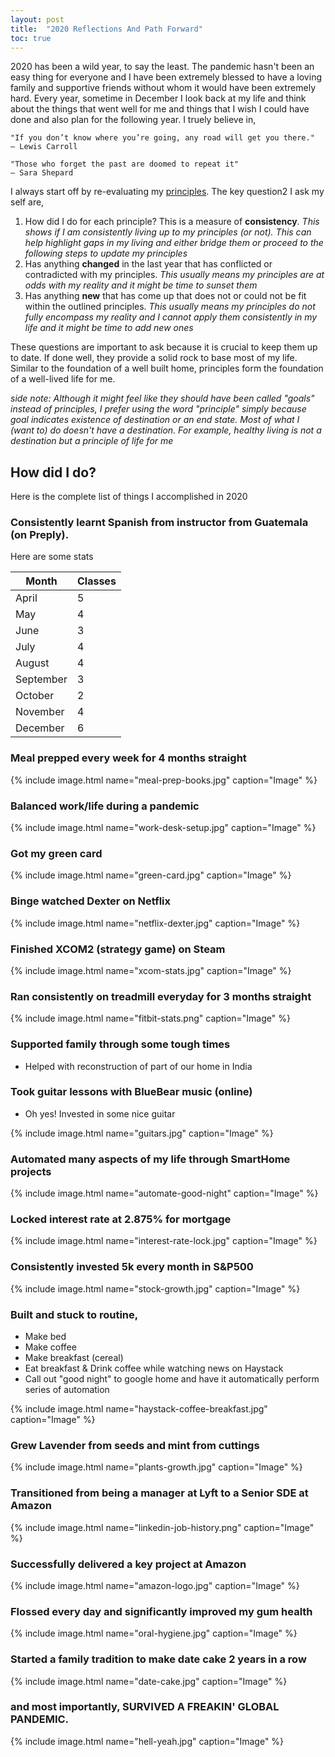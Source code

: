 ```yaml
---
layout: post
title:  "2020 Reflections And Path Forward"
toc: true
---
```

2020 has been a wild year, to say the least. The pandemic hasn't been an easy thing for everyone and I have been extremely blessed to have a loving family and supportive friends without whom it would have been extremely hard.
Every year, sometime in December I look back at my life and think about the things that went well for me and things that I wish I could have done and also plan for the following year. I truely believe in,
```
"If you don’t know where you’re going, any road will get you there."
– Lewis Carroll

"Those who forget the past are doomed to repeat it"
― Sara Shepard
```

I always start off by re-evaluating my [principles](https://blog.nishantrayan.com/2019/02/18/principles.html). The key question2 I ask my self are,

1. How did I do for each principle? This is a measure of **consistency**. _This shows if I am consistently living up to my principles (or not). This can help highlight gaps in my living and either bridge them or proceed to the following steps to update my principles_ 
1. Has anything **changed** in the last year that has conflicted or contradicted with my principles. _This usually means my principles are at odds with my reality and it might be time to sunset them_
1. Has anything **new** that has come up that does not or could not be fit within the outlined principles. _This usually means my principles do not fully encompass my reality and I cannot apply them consistently in my life and it might be time to add new ones_

These questions are important to ask because it is crucial to keep them up to date. If done well, they provide a solid rock to base most of my life. Similar to the foundation of a well built home, principles form the foundation of a well-lived life for me.

_side note: Although it might feel like they should have been called "goals" instead of principles, I prefer using the word "principle" simply because goal indicates existence of destination or an end state. Most of what I (want to) do doesn't have a destination. For example, healthy living is not a destination but a principle of life for me_ 

## How did I do?

Here is the complete list of things I accomplished in 2020

### Consistently learnt Spanish from instructor from Guatemala (on Preply). 
Here are some stats
   
|Month   | Classes   |
|--------|-----------|
|April   |  5|
|May     |  4|
|June    |  3|
|July    |  4|
|August  |  4|
|September  |  3|
|October    |  2|
|November   |  4|
|December   |  6|

### Meal prepped every week for 4 months straight

{% include image.html name="meal-prep-books.jpg" caption="Image" %}

### Balanced work/life during a pandemic

{% include image.html name="work-desk-setup.jpg" caption="Image" %}
   
### Got my green card 
   
{% include image.html name="green-card.jpg" caption="Image" %}

### Binge watched Dexter on Netflix

{% include image.html name="netflix-dexter.jpg" caption="Image" %}

### Finished XCOM2 (strategy game) on Steam

{% include image.html name="xcom-stats.jpg" caption="Image" %}

### Ran consistently on treadmill everyday for 3 months straight

{% include image.html name="fitbit-stats.png" caption="Image" %}

### Supported family through some tough times
   * Helped with reconstruction of part of our home in India
   
### Took guitar lessons with BlueBear music (online)
   * Oh yes! Invested in some nice guitar
   
{% include image.html name="guitars.jpg" caption="Image" %}

### Automated many aspects of my life through SmartHome projects

{% include image.html name="automate-good-night" caption="Image" %}

### Locked interest rate at 2.875% for mortgage

{% include image.html name="interest-rate-lock.jpg" caption="Image" %}

### Consistently invested 5k every month in S&P500

{% include image.html name="stock-growth.jpg" caption="Image" %}

### Built and stuck to routine,
 * Make bed
 * Make coffee
 * Make breakfast (cereal)
 * Eat breakfast & Drink coffee while watching news on Haystack
 * Call out "good night" to google home and have it automatically perform series of automation 
   

{% include image.html name="haystack-coffee-breakfast.jpg" caption="Image" %}

### Grew Lavender from seeds and mint from cuttings 
   
{% include image.html name="plants-growth.jpg" caption="Image" %}

### Transitioned from being a manager at Lyft to a Senior SDE at Amazon

{% include image.html name="linkedin-job-history.png" caption="Image" %}

### Successfully delivered a key project at Amazon
   
{% include image.html name="amazon-logo.jpg" caption="Image" %}

### Flossed every day and significantly improved my gum health

{% include image.html name="oral-hygiene.jpg" caption="Image" %}

### Started a family tradition to make date cake 2 years in a row

{% include image.html name="date-cake.jpg" caption="Image" %}

### and most importantly, **SURVIVED A FREAKIN' GLOBAL PANDEMIC.**

{% include image.html name="hell-yeah.jpg" caption="Image" %}